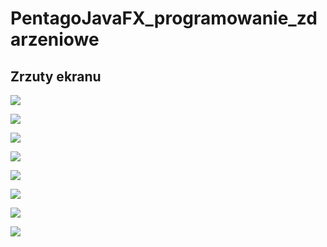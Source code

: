 # PentagoJavaFX_programowanie_zdarzeniowe

## Zrzuty ekranu
<img src="screenshots/screen1.PNG" align="center" >

![](screenshots/screen1.PNG)

![](screenshots/screen2.PNG)

![](screenshots/screen3.PNG)

![](screenshots/screen4.PNG)

![](screenshots/screen5.PNG)

![](screenshots/screen6.PNG)

![](screenshots/screen7.PNG)
